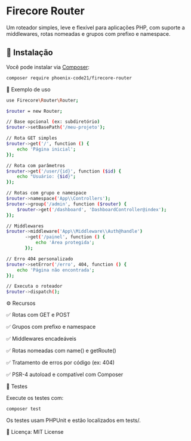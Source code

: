 # Firecore Router

Um roteador simples, leve e flexível para aplicações PHP, com suporte a middlewares, rotas nomeadas e grupos com prefixo e namespace.

## 🧩 Instalação

Você pode instalar via [Composer](https://getcomposer.org):

```bash
composer require phoenix-code21/firecore-router
```

🚀 Exemplo de uso

```bash
use Firecore\Router\Router;

$router = new Router;

// Base opcional (ex: subdiretório)
$router->setBasePath('/meu-projeto');

// Rota GET simples
$router->get('/', function () {
    echo 'Página inicial';
});

// Rota com parâmetros
$router->get('/user/{id}', function ($id) {
    echo "Usuário: {$id}";
});

// Rotas com grupo e namespace
$router->namespace('App\\Controllers');
$router->group('/admin', function ($router) {
    $router->get('/dashboard', 'DashboardController@index');
});

// Middlewares
$router->middleware('App\\Middleware\\Auth@handle')
       ->get('/painel', function () {
           echo 'Área protegida';
       });

// Erro 404 personalizado
$router->setError('/erro', 404, function () {
    echo 'Página não encontrada';
});

// Executa o roteador
$router->dispatch();

```

⚙️ Recursos

✅ Rotas com GET e POST

✅ Grupos com prefixo e namespace

✅ Middlewares encadeáveis

✅ Rotas nomeadas com name() e getRoute()

✅ Tratamento de erros por código (ex: 404)

✅ PSR-4 autoload e compatível com Composer

🧪 Testes

Execute os testes com:

```bash
composer test
```

Os testes usam PHPUnit e estão localizados em tests/.

📄 Licença: MIT License
